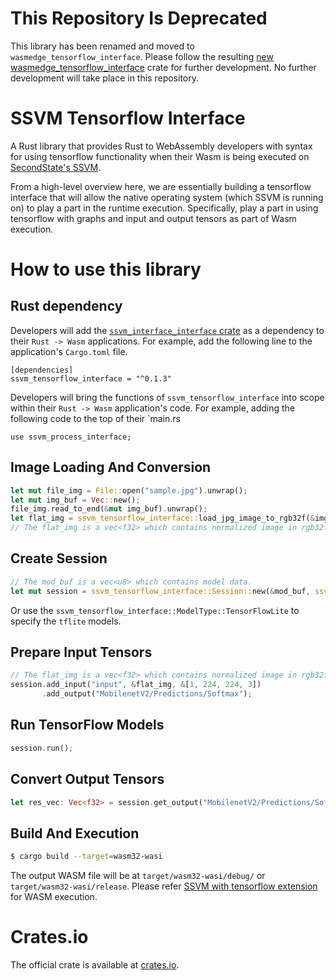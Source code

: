 # This Repository Is Deprecated

This library has been renamed and moved to `wasmedge_tensorflow_interface`. Please follow the resulting [new wasmedge_tensorflow_interface](https://crates.io/crates/wasmedge_tensorflow_interface) crate for further development. No further development will take place in this repository.

# SSVM Tensorflow Interface

A Rust library that provides Rust to WebAssembly developers with syntax for using tensorflow functionality when their Wasm is being executed on [SecondState's SSVM](https://github.com/second-state/SSVM).

From a high-level overview here, we are essentially building a tensorflow interface that will allow the native operating system (which SSVM is running on) to play a part in the runtime execution. Specifically, play a part in using tensorflow with graphs and input and output tensors as part of Wasm execution. 

# How to use this library

## Rust dependency

Developers will add the [`ssvm_interface_interface` crate](https://crates.io/crates/ssvm_interface_interface) as a dependency to their `Rust -> Wasm` applications. For example, add the following line to the application's `Cargo.toml` file.
```
[dependencies]
ssvm_tensorflow_interface = "^0.1.3"
```

Developers will bring the functions of `ssvm_tensorflow_interface` into scope within their `Rust -> Wasm` application's code. For example, adding the following code to the top of their `main.rs
```
use ssvm_process_interface;
```

## Image Loading And Conversion

```rust
let mut file_img = File::open("sample.jpg").unwrap();
let mut img_buf = Vec::new();
file_img.read_to_end(&mut img_buf).unwrap();
let flat_img = ssvm_tensorflow_interface::load_jpg_image_to_rgb32f(&img_buf, 224, 224);
// The flat_img is a vec<f32> which contains normalized image in rgb32f format and resized to 224x224.
```

## Create Session

```rust
// The mod_buf is a vec<u8> which contains model data.
let mut session = ssvm_tensorflow_interface::Session::new(&mod_buf, ssvm_tensorflow_interface::ModelType::TensorFlow);
```

Or use the `ssvm_tensorflow_interface::ModelType::TensorFlowLite` to specify the `tflite` models.

## Prepare Input Tensors

```rust
// The flat_img is a vec<f32> which contains normalized image in rgb32f format.
session.add_input("input", &flat_img, &[1, 224, 224, 3])
       .add_output("MobilenetV2/Predictions/Softmax");
```

## Run TensorFlow Models

```rust
session.run();
```

## Convert Output Tensors

```rust
let res_vec: Vec<f32> = session.get_output("MobilenetV2/Predictions/Softmax");
```

## Build And Execution

```bash
$ cargo build --target=wasm32-wasi
```

The output WASM file will be at `target/wasm32-wasi/debug/` or `target/wasm32-wasi/release`.
Please refer [SSVM with tensorflow extension](https://github.com/second-state/ssvm-tensorflow) for WASM execution.

# Crates.io

The official crate is available at [crates.io](https://crates.io/crates/ssvm_tensorflow_interface).
